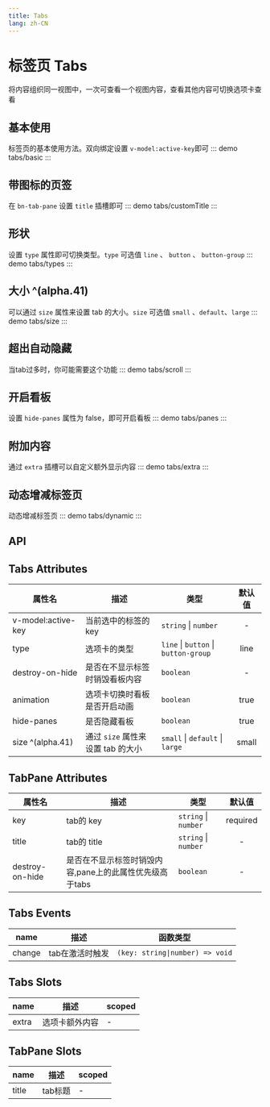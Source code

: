 ```yaml
---
title: Tabs
lang: zh-CN
---
```


# 标签页 Tabs
将内容组织同一视图中，一次可查看一个视图内容，查看其他内容可切换选项卡查看

## 基本使用
标签页的基本使用方法。双向绑定设置 `v-model:active-key`即可
::: demo 
tabs/basic
:::

## 带图标的页签 
在 `bn-tab-pane` 设置 `title` 插槽即可
::: demo 
tabs/customTitle
:::

## 形状
设置 `type` 属性即可切换类型。`type` 可选值 `line` 、 `button` 、 `button-group`
::: demo 
tabs/types
:::

## 大小 ^(alpha.41)
可以通过 `size` 属性来设置 tab 的大小。`size` 可选值 `small` 、`default`、`large`
::: demo 
tabs/size
:::

## 超出自动隐藏
当tab过多时，你可能需要这个功能
::: demo 
tabs/scroll
:::

## 开启看板
设置 `hide-panes` 属性为 false，即可开启看板
::: demo
tabs/panes
:::

## 附加内容
通过 `extra` 插槽可以自定义额外显示内容
::: demo 
tabs/extra
:::

## 动态增减标签页
动态增减标签页
::: demo 
tabs/dynamic
:::



## API
## Tabs Attributes
|属性名|描述|类型|默认值|
|---|---|---|:---:|
|v-model:active-key|当前选中的标签的 key|`string` \| `number`|-|
|type|选项卡的类型| `line` \| `button`  \| `button-group`|line|
|destroy-on-hide|是否在不显示标签时销毁看板内容|`boolean`|-|
|animation|选项卡切换时看板是否开启动画|`boolean`|true|
|hide-panes|是否隐藏看板|`boolean`|true|
|size ^(alpha.41)|通过 `size` 属性来设置 tab 的大小|`small` \| `default` \| `large`|small|


## TabPane  Attributes
|属性名|描述|类型|默认值|
|---|---|---|:---:|
|key|tab的 key|`string` \| `number`|required|
|title|tab的 title|`string` \| `number`|-|
|destroy-on-hide|是否在不显示标签时销毁内容,pane上的此属性优先级高于tabs|`boolean`|-|



## Tabs Events
|name|描述|函数类型|
|---|---|---|
|change|tab在激活时触发|`(key: string\|number) => void`|

## Tabs Slots
|name|描述|scoped|
|---|---|---|
|extra|选项卡额外内容|-|

## TabPane Slots
|name|描述|scoped|
|---|---|---|
|title|tab标题|-|
